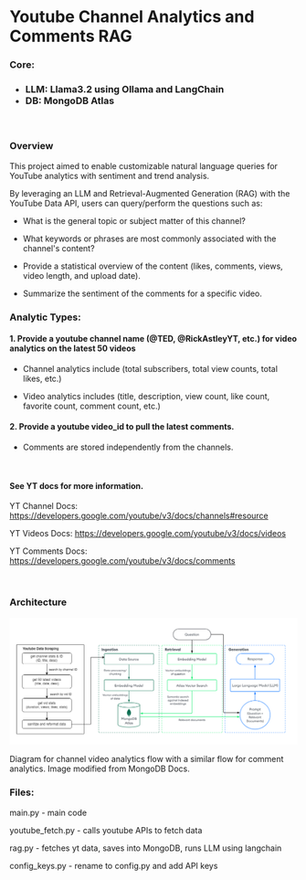 <h1>Youtube Channel Analytics and Comments RAG </h1>

<h3>Core:<h3>

- LLM: Llama3.2 using Ollama and LangChain</br>
- DB: MongoDB Atlas

</br>
<h3>Overview</h3>
This project aimed to enable customizable natural language queries for YouTube analytics with sentiment and trend analysis.

By leveraging an LLM and Retrieval-Augmented Generation (RAG) with the YouTube Data API, users can query/perform the questions such as:

- What is the general topic or subject matter of this channel?

- What keywords or phrases are most commonly associated with the channel's content?

- Provide a statistical overview of the content (likes, comments, views, video length, and upload date).

- Summarize the sentiment of the comments for a specific video.


<h3>Analytic Types:</h3>

<h4>1. Provide a youtube channel name (@TED, @RickAstleyYT, etc.) for video analytics on the latest 50 videos </h4>

- Channel analytics include (total subscribers, total view counts, total likes, etc.)

- Video analytics includes (title, description, view count, like count, favorite count, comment count, etc.)

<h4> 2. Provide a youtube video_id to pull the latest comments. </h4>

- Comments are stored independently from the channels.

</br>
<h4>See YT docs for more information.</h4>

YT Channel Docs: https://developers.google.com/youtube/v3/docs/channels#resource

YT Videos Docs: https://developers.google.com/youtube/v3/docs/videos

YT Comments Docs: https://developers.google.com/youtube/v3/docs/comments

</br>
<h3>Architecture</h3>

![alt text](rag-diagram.png)

Diagram for channel video analytics flow with a similar flow for comment analytics.
Image modified from MongoDB Docs.

<h3>Files:</h3>

main.py - main code

youtube_fetch.py - calls youtube APIs to fetch data

rag.py - fetches yt data, saves into MongoDB, runs LLM using langchain

config_keys.py - rename to config.py and add API keys
